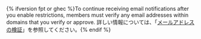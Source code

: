 {% ifversion fpt or ghec %}To continue receiving email notifications after you enable restrictions, members must verify any email addresses within domains that you verify or approve. 詳しい情報については、「[メールアドレスの検証](/github/getting-started-with-github/verifying-your-email-address)」を参照してください。{% endif %}
